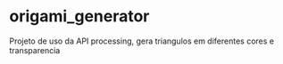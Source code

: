 # origami_generator
Projeto de uso da API processing, gera triangulos em diferentes cores e transparencia
